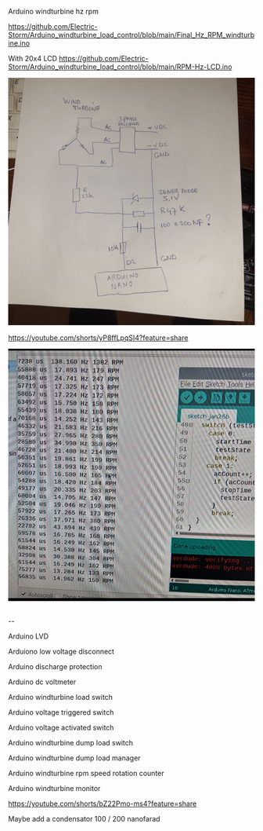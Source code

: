 
Arduino windturbine hz rpm 

https://github.com/Electric-Storm/Arduino_windturbine_load_control/blob/main/Final_Hz_RPM_windturbine.ino

With 20x4 LCD https://github.com/Electric-Storm/Arduino_windturbine_load_control/blob/main/RPM-Hz-LCD.ino


<IMG SRC="https://raw.githubusercontent.com/Electric-Storm/Arduino_windturbine_load_control/main/20230126_181058.jpg">

https://youtube.com/shorts/yP8ffLpqSI4?feature=share

<img src="https://raw.githubusercontent.com/Electric-Storm/Arduino_windturbine_load_control/main/Screenshot_20230127-174449_Gallery.jpg">

##
--

Arduino LVD

Arduiono low voltage disconnect

Arduino discharge protection

Arduino dc voltmeter 

Arduino windturbine load switch

Arduino voltage triggered switch

Arduino voltage activated switch

Arduino windturbine dump load switch

Arduino windturbine dump load manager


Arduino windturbine rpm speed rotation counter





Arduino windturbine monitor

https://youtube.com/shorts/bZ22Pmo-ms4?feature=share

Maybe add a condensator 100 / 200 nanofarad

